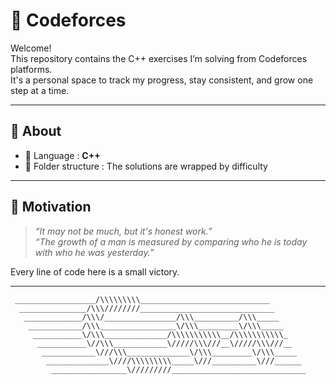 # 🧠 Codeforces

Welcome!  
This repository contains the C++ exercises I’m solving from Codeforces platforms.  
It's a personal space to track my progress, stay consistent, and grow one step at a time.

---

## 🔧 About

- 📌 Language         : **C++**
- 🧪 Folder structure : The solutions are wrapped by difficulty

---

## 💬 Motivation

> *“It may not be much, but it's honest work.”*  
> *“The growth of a man is measured by comparing who he is today with who he was yesterday.”*

Every line of code here is a small victory.

---

```text
 __________________/\\\\\\\\\_____________________________        
  _______________/\\\////////______________________________       
   _____________/\\\/________________/\\\__________/\\\_____      
    ____________/\\\_________________\/\\\_________\/\\\_____     
     ___________\/\\\______________/\\\\\\\\\\\__/\\\\\\\\\\\_    
      ___________\//\\\____________\/////\\\///__\/////\\\///__   
       ____________\///\\\______________\/\\\_________\/\\\_____  
        ______________\////\\\\\\\\\_____\///__________\///______ 
         _________________\/////////______________________________
